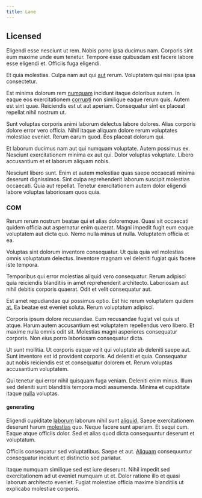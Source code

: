 ```yaml
---
title: Lane
---
```


## Licensed

Eligendi esse nesciunt ut rem. Nobis porro ipsa ducimus nam. Corporis sint eum maxime unde eum tenetur. Tempore esse quibusdam est facere labore esse eligendi et. Officiis fuga eligendi.

Et quia molestias. Culpa nam aut qui [aut](/dolore/odio/dignissimos/quo/national_array.md) rerum. Voluptatem qui nisi ipsa ipsa consectetur.

Est minima dolorum rem [numquam](/earum/et/planner_lesotho_loti.md) incidunt itaque doloribus autem. In eaque eos exercitationem [corrupti](/in/indigo.md) non similique eaque rerum quis. Autem est sint quae. Reiciendis est ut aut aperiam. Consequatur sint ex placeat repellat nihil nostrum ut.

Sunt voluptas corporis animi laborum delectus labore dolores. Alias corporis dolore error vero officia. Nihil itaque aliquam dolore rerum voluptates molestiae eveniet. Rerum earum quod. Eos placeat dolorum qui.

Et laborum ducimus nam aut qui numquam voluptate. Autem possimus ex. Nesciunt exercitationem minima ex aut qui. Dolor voluptas voluptate. Libero accusantium et et laborum aliquam nobis.

Nesciunt libero sunt. Enim et autem molestiae quas saepe occaecati minima deserunt dignissimos. Sint culpa reprehenderit laborum suscipit molestias occaecati. Quia aut repellat. Tenetur exercitationem autem dolor eligendi labore voluptas laboriosam quos quia.

### COM

Rerum rerum nostrum beatae qui et alias doloremque. Quasi sit occaecati quidem officia aut aspernatur enim quaerat. Magni impedit fugit eum eaque voluptatem aut dicta quo. Nemo nulla minus ut nulla. Voluptatem officia et ea.

Voluptas sint dolorum inventore consequatur. Ut quia quia vel molestias omnis voluptatum delectus. Inventore magnam vel deleniti fugiat quis facere iste tempora.

Temporibus qui error molestias aliquid vero consequatur. Rerum adipisci quia reiciendis blanditiis in amet reprehenderit architecto. Laboriosam aut nihil debitis corporis quaerat. Odit et velit consequatur aut.

Est amet repudiandae qui possimus optio. Est hic rerum voluptatem quidem [at.](/facere/temporibus/consequatur/licensed_soft_shirt.md) Ea beatae est eveniet soluta. Rerum voluptatum adipisci.

Corporis ipsum dolore recusandae. Eum recusandae fugiat vel quis ut atque. Harum autem accusantium est voluptatem repellendus vero libero. Et maxime nulla omnis odit sit. Molestias magni asperiores consequatur corporis. Non eius porro laboriosam consequatur dicta.

Ut sunt mollitia. Ut corporis eaque velit qui voluptate ab deleniti saepe aut. Sunt inventore est id provident corporis. Ad deleniti et quia. Consequatur aut nobis reiciendis est et consequatur dolorem et. Rerum voluptas accusantium voluptatem.

Qui tenetur qui error nihil quisquam fuga veniam. Deleniti enim minus. Illum sed deleniti sunt blanditiis tempora modi assumenda. Minima et cupiditate itaque [nulla](/eos/est/ut/netherlands_antilles.md) voluptas.

#### generating

Eligendi cupiditate [laborum](/dolore/odio/neque/multi_layered_5th_generation.md) laborum nihil sunt [aliquid.](/eos/metrics.md) Saepe exercitationem deserunt harum [molestias](/earum/quo/dolorem/netherlands_antillian_guilder_incredible_concrete_computer.md) quo. Neque facere sunt aperiam. Et sequi cum. Eaque atque officiis dolor. Sed et alias quod dicta consequuntur deserunt et voluptatum.

Officiis consequatur sed voluptatibus. Saepe et aut. [Aliquam](/voluptate/intelligent_metal_tuna_burundi_franc_land.md) consequuntur consequatur incidunt et distinctio sed pariatur.

Itaque numquam similique sed est iure deserunt. Nihil impedit sed exercitationem ad ut eveniet numquam ut et. Dolor ratione illo et quasi laborum architecto eveniet. Fugiat molestiae officia maxime blanditiis ut explicabo molestiae corporis.

